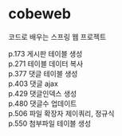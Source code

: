 # cobeweb
코드로 배우는 스프링 웹 프로젝트</hr>

p.173 게시판 테이블 생성<br>
p.271 테이블 데이터 복사<br>
p.377 댓글 테이블 생성<br>
p.403 댓글 ajax<br>
p.429 댓글인덱스 생성<br>
p.480 댓글수 업데이트<br>
p.506 파일 확장자 제이쿼리, 정규식<br>
p.550 첨부파일 테이블 생성<br>
